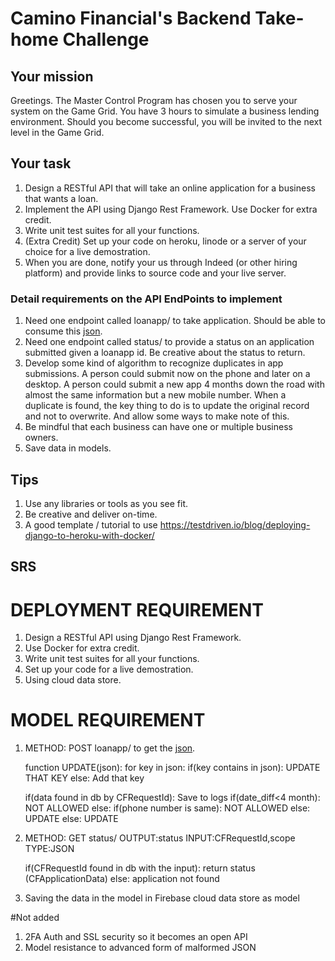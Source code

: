 # Camino Financial's Backend Take-home Challenge



## Your mission
Greetings. The Master Control Program has chosen you to serve your system on the Game Grid. You have 3 hours to simulate a business lending environment. Should you become successful, you will be invited to the next level in the Game Grid.

## Your task
1. Design a RESTful API that will take an online application for a business that wants a loan.
2. Implement the API using Django Rest Framework. Use Docker for extra credit.
3. Write unit test suites for all your functions.
4. (Extra Credit) Set up your code on heroku, linode or a server of your choice for a live demostration.
5. When you are done, notify your us through Indeed (or other hiring platform) and provide links to source code and your live server.

### Detail requirements on the API EndPoints to implement
1. Need one endpoint called loanapp/ to take application. Should be able to consume this [json](https://github.com/caminofinancial/BackendTakehomeChallenge/blob/master/sample.json).
2. Need one endpoint called status/ to provide a status on an application submitted given a loanapp id. Be creative about the status to return.
3. Develop some kind of algorithm to recognize duplicates in app submissions. A person could submit now on the phone and later on a desktop. A person could submit a new app 4 months down the road with almost the same information but a new mobile number. When a duplicate is found, the key thing to do is to update the original record and not to overwrite. And allow some ways to make note of this.
4. Be mindful that each business can have one or multiple business owners.
5. Save data in models.

## Tips
1. Use any libraries or tools as you see fit.
2. Be creative and deliver on-time.
3. A good template / tutorial to use https://testdriven.io/blog/deploying-django-to-heroku-with-docker/

## SRS

# DEPLOYMENT REQUIREMENT
1. Design a RESTful API using Django Rest Framework.
2. Use Docker for extra credit.
3. Write unit test suites for all your functions.
4. Set up your code for a live demostration.
5. Using cloud data store.

# MODEL REQUIREMENT
1. METHOD: POST loanapp/ to get the [json](https://github.com/caminofinancial/BackendTakehomeChallenge/blob/master/sample.json).

    function UPDATE(json):
        for key in json:
            if(key contains in json):
                UPDATE THAT KEY
            else:
                Add that key


    if(data found in db by CFRequestId):
        Save to logs
        if(date_diff<4 month):
            NOT ALLOWED
        else:
            if(phone number is same):
                NOT ALLOWED
            else:
                UPDATE
    else:
        UPDATE

2. METHOD: GET status/ OUTPUT:status INPUT:CFRequestId,scope TYPE:JSON

    if(CFRequestId found in db with the input):
        return status (CFApplicationData)
    else:
        application not found


3. Saving the data in the model in Firebase cloud data store as model


#Not added

1. 2FA Auth and SSL security so it becomes an open API 
2. Model resistance to advanced form of malformed JSON
